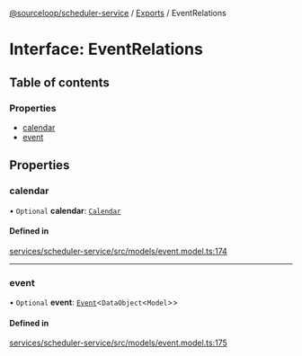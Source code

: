 [@sourceloop/scheduler-service](../README.md) / [Exports](../modules.md) / EventRelations

# Interface: EventRelations

## Table of contents

### Properties

- [calendar](EventRelations.md#calendar)
- [event](EventRelations.md#event)

## Properties

### calendar

• `Optional` **calendar**: [`Calendar`](../classes/Calendar.md)

#### Defined in

[services/scheduler-service/src/models/event.model.ts:174](https://github.com/sourcefuse/loopback4-microservice-catalog/blob/d35fdb3f0/services/scheduler-service/src/models/event.model.ts#L174)

___

### event

• `Optional` **event**: [`Event`](../classes/Event.md)<`DataObject`<`Model`\>\>

#### Defined in

[services/scheduler-service/src/models/event.model.ts:175](https://github.com/sourcefuse/loopback4-microservice-catalog/blob/d35fdb3f0/services/scheduler-service/src/models/event.model.ts#L175)

